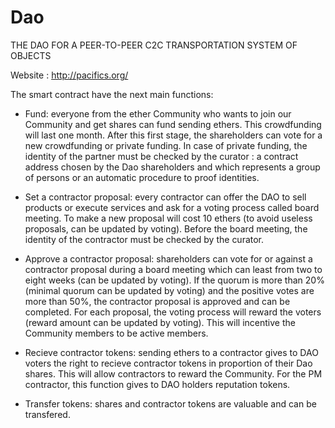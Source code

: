 # Dao

THE DAO FOR A PEER-TO-PEER C2C TRANSPORTATION SYSTEM OF OBJECTS

Website : http://pacifics.org/


The smart contract have the next main functions: 

 - Fund: everyone from the ether Community who wants to join our Community and get shares can fund sending ethers. This crowdfunding will last one month. After this first stage, the shareholders can vote for a new crowdfunding or private funding. In case of private funding, the identity of the partner must be checked by the curator : a contract address chosen by the Dao shareholders and which represents a group of persons or an automatic procedure to proof identities.

 - Set a contractor proposal: every contractor can offer the DAO to sell products or execute services and ask for a voting process called board meeting. To make a new proposal will cost 10 ethers (to avoid useless proposals, can be updated by voting). Before the board meeting, the identity of the contractor must be checked by the curator.

 - Approve a contractor proposal: shareholders can vote for or against a contractor proposal during a board meeting which can least from two to eight weeks (can be updated by voting). If the quorum is more than 20% (minimal quorum can be updated by voting) and the positive votes are more than 50%, the contractor proposal is approved and can be completed. For each proposal, the voting process will reward the voters (reward amount can be updated by voting). This will incentive the Community members to be active members. 

 - Recieve contractor tokens: sending ethers to a contractor gives to DAO voters the right to recieve contractor tokens in proportion of their Dao shares. This will allow contractors to reward the Community. For the PM contractor, this function gives to DAO holders reputation tokens. 

- Transfer tokens: shares and contractor tokens are valuable and can be transfered.
